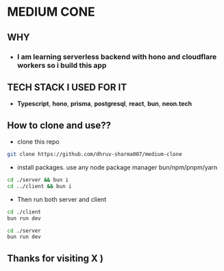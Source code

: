 # MEDIUM CONE 

## WHY
- ### I am learning serverless backend with hono and cloudflare workers so i build this app 

## TECH STACK I USED FOR IT 
- **Typescript**, **hono**, **prisma**, **postgresql**, **react**, **bun**, **neon.tech**



## How to clone and use??

- clone this repo 

```bash
git clone https://github.com/dhruv-sharma007/medium-clone

```

- install packages. use any node package manager bun/npm/pnpm/yarn

```bash
cd ./server && bun i 
cd ../client && bun i
```

- Then run both server and client

```bash
cd ./client
bun run dev
```

```bash
cd ./server
bun run dev
```

## Thanks for visiting X )